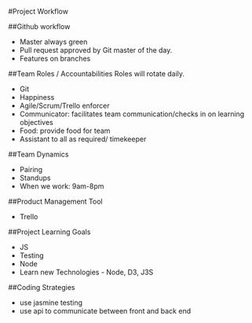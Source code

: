#Project Workflow

##Github workflow
 * Master always green
 * Pull request approved by Git master of the day.
 * Features on branches

##Team Roles / Accountabilities
Roles will rotate daily. 
 * Git
 * Happiness
 * Agile/Scrum/Trello enforcer
 * Communicator: facilitates team communication/checks in on learning objectives 
 * Food: provide food for team 
 * Assistant to all as required/ timekeeper

##Team Dynamics
 * Pairing
 * Standups
 * When we work: 9am-8pm

##Product Management Tool
 * Trello

##Project Learning Goals
 * JS
 * Testing
 * Node
 * Learn new Technologies - Node, D3, J3S

##Coding Strategies
 * use jasmine testing
 * use api to communicate between front and back end
